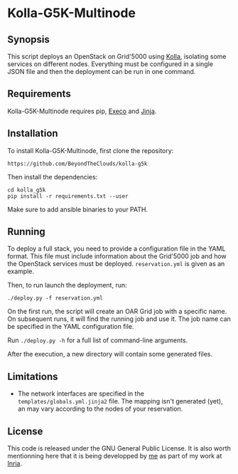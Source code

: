 # Kolla-G5K-Multinode
## Synopsis
This script deploys an OpenStack on Grid'5000 using [Kolla](https://wiki.openstack.org/wiki/Kolla),
isolating some services on different nodes. Everything must be configured in a single JSON file
and then the deployment can be run in one command.

## Requirements
Kolla-G5K-Multinode requires pip, [Execo](http://execo.gforge.inria.fr/) and [Jinja](http://jinja.pocoo.org/).

## Installation
To install Kolla-G5K-Multinode, first clone the repository:
```
https://github.com/BeyondTheClouds/kolla-g5k
```

Then install the dependencies:
```
cd kolla_g5k
pip install -r requirements.txt --user
```

Make sure to add ansible binaries to your PATH.

## Running
To deploy a full stack, you need to provide a configuration file in the YAML format. This
file must include information about the Grid'5000 job and how the OpenStack services must
be deployed. `reservation.yml` is given as an example.

Then, to run launch the deployment, run:
```
./deploy.py -f reservation.yml
```

On the first run, the script will create an OAR Grid job with a specific name. On subsequent
runs, it will find the running job and use it. The job name can be specified in the YAML
configuration file.

Run `./deploy.py -h` for a full list of command-line arguments.

After the execution, a new directory will contain some generated files.


## Limitations

* The network interfaces are specified in the ``` templates/globals.yml.jinja2``` file.
 The mapping isn't generated (yet), an may vary according to the nodes of your reservation.

## License
This code is released under the GNU General Public License. It is also worth
mentionning here that it is being developped by [me](http://www.anthony-simonet.fr)
as part of my work at [Inria](http://www.inria.fr).
